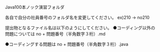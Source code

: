 Java100本ノック演習フォルダ

各自で自分の社員番号のフォルダ名を変更してください。
ex)210 → no210


提出物となるファイル名は以下のようにしてください。
●コーディング以外の問題については
no + 問題番号（半角数字３桁）.md

●コーディングする問題は
no + 問題番号（半角数字３桁）.java